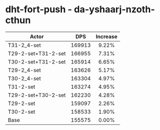 # dht-fort-push - da-yshaarj-nzoth-cthun
| Actor | DPS | Increase |
|---|:---:|:---:|
|T31-2_4-set|169913|9.22%|
|T29-2-set+T31-2-set|166955|7.31%|
|T30-2-set+T31-2-set|165914|6.65%|
|T29-2_4-set|163626|5.17%|
|T30-2_4-set|163304|4.97%|
|T31-2-set|163274|4.95%|
|T29-2-set+T30-2-set|162230|4.28%|
|T29-2-set|159097|2.26%|
|T30-2-set|158533|1.90%|
|Base|155575|0.00%|
